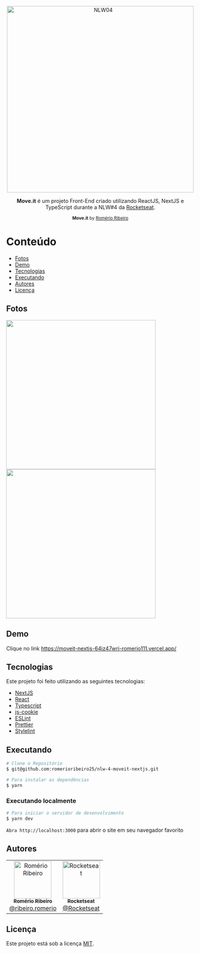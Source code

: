 <p align="center">
   <img src="https://pbs.twimg.com/media/Eu7lwjwWYAM840M?format=jpg&name=medium"
    alt="NLW04" height="500" />
</p>
 
<p align="center">
  <b>Move.it</b> é um projeto Front-End criado utilizando ReactJS, NextJS e TypeScript durante a NLW#4 da <a href="https://github.com/Rocketseat">Rocketseat</a>.
</p>

<p align="center">
  <sub>
    <strong>Move.it</strong> by 
    <a href="https://www.instagram.com/ribeiro.romerio">Romério Ribeiro</a>
  </sub>
</p>

# Conteúdo

- [Fotos](#photos)
- [Demo](#demo)
- [Tecnologias](#technologies)
- [Executando](#executing)
- [Autores](#authors)
- [Licença](#license)

<a id="photos"></a>

## Fotos

<div>
   <img src="https://docs.google.com/uc?id=1UW9G1iAgJCD58iAeZZ60MJYW_PjFsnUv" width="400px">
   <img src="https://docs.google.com/uc?id=1pfyJEMu43FbcmC_TwCC7qPQXxIEPluRB" width="400px">
</div>

<a id="demo"></a>

## Demo

Clique no link <https://moveit-nextjs-64iz47wrj-romerio111.vercel.app/>

<a id="technologies"></a>

## Tecnologias

Este projeto foi feito utilizando as seguintes tecnologias:

- [NextJS](https://github.com/vercel/next.js/)
- [React](https://reactjs.org/)
- [Typescript](https://www.typescriptlang.org/)
- [js-cookie](https://github.com/js-cookie/js-cookie)
- [ESLint](https://github.com/eslint/eslint)
- [Prettier](https://github.com/prettier/prettier)
- [Stylelint](https://github.com/stylelint/stylelint)

<a id="executing"></a>

## Executando

```bash
# Clone o Repositório
$ git@github.com:romerioribeiro25/nlw-4-moveit-nextjs.git
```

```bash
# Para instalar as dependências
$ yarn
```

### Executando localmente

```bash
# Para iniciar o servidor de desenvolvimento
$ yarn dev
```

`Abra http://localhost:3000` para abrir o site em seu navegador favorito

<a id="authors"></a>

## Autores

<table>
  <tr>
    <td align="center">
      <a href="https://github.com/romerioribeiro25/">
        <img src="https://avatars.githubusercontent.com/u/24189722?s=460&v=4" width="100px;" alt="Romério Ribeiro"/>
        <br />
        <sub>
          <b>Romério Ribeiro</b>
        </sub>
       </a>
       <br />
       <a href="https://www.instagram.com/ribeiro.romerio/?hl=pt-br" title="Instagram">@ribeiro.romerio</a> 
    </td>
    <td align="center">
      <a href="https://github.com/Rocketseat">
        <img src="https://avatars0.githubusercontent.com/u/28929274?s=200&v=4" width="100px;" alt="Rocketseat"/>
        <br />
        <sub>
          <b>Rocketseat</b>
        </sub>
       </a>
       <br />
       <a href="https://github.com/Rocketseat" title="Linkedin">@Rocketseat</a>
    </td>
  </tr>
</table>

<a id="license"></a>

## Licença

Este projeto está sob a licença [MIT](./LICENSE).
